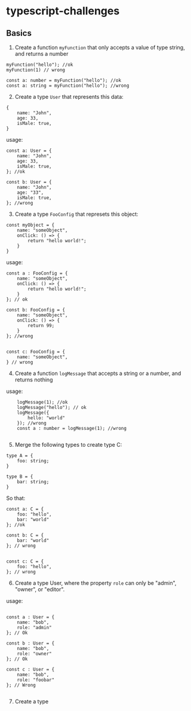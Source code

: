 # typescript-challenges


## Basics 

1. Create a function `myFunction` that only accepts a value of type string, and returns a number 


```
myFunction("hello"); //ok
myFunction(1) // wrong 

const a: number = myFunction("hello"); //ok
const a: string = myFunction("hello"); //wrong

```


2. Create a type `User` that represents this data: 

```
{
    name: "John", 
    age: 33, 
    isMale: true, 
}
```

usage: 

```
const a: User = {
    name: "John", 
    age: 33, 
    isMale: true, 
}; //ok

const b: User = {
    name: "John", 
    age: "33", 
    isMale: true, 
}; //wrong

```


3. Create a type `FooConfig` that represets this object: 

```
const myObject = {
    name: "someObject", 
    onClick: () => {
        return "hello world!"; 
    }
}

```

usage: 

```
const a : FooConfig = {
    name: "someObject", 
    onClick: () => {
        return "hello world!"; 
    }
}; // ok

const b: FooConfig = {
    name: "someObject", 
    onClick: () => {
        return 99; 
    }
}; //wrong 


const c: FooConfig = {
    name: "someObject", 
} // wrong
```


4. Create a function `logMessage` that accepts a string or a number, and returns nothing 

usage: 

```
    logMessage(1); //ok
    logMessage("hello"); // ok
    logMessage({
        hello: "world"
    }); //wrong 
    const a : number = logMessage(1); //wrong
    
```

5. Merge the following types to create type C: 


```
type A = {
    foo: string; 
}

type B = {
    bar: string; 
}
```

So that: 


```
const a: C = {
    foo: "hello", 
    bar: "world"
}; //ok 

const b: C = {
    bar: "world"
}; // wrong


const c: C = {
    foo: "hello",
}; // wrong

```

6. Create a type User, where the property `role` can only be "admin", "owner", or "editor". 


usage: 

```

const a : User = {
    name: "bob", 
    role: "admin"
}; // Ok

const b : User = {
    name: "bob", 
    role: "owner"
}; // Ok

const c : User = {
    name: "bob", 
    role: "foobar"
}; // Wrong


```

7. Create a type 

